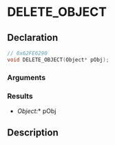 # DELETE_OBJECT

## Declaration
```cpp
// 0x62FE6290
void DELETE_OBJECT(Object* pObj);
```

### Arguments

### Results
- **Object*:** pObj

## Description
